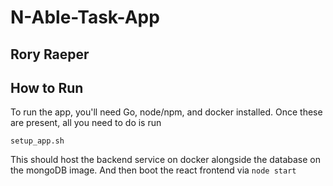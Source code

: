 # N-Able-Task-App
## Rory Raeper

## How to Run
To run the app, you'll need Go, node/npm, and docker installed.
Once these are present, all you need to do is run 
```
setup_app.sh
```
This should host the backend service on docker alongside the database on the mongoDB image.
And then boot the react frontend via `node start`